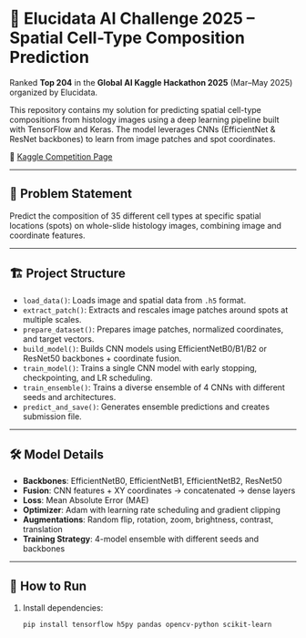 # 🔬 Elucidata AI Challenge 2025 – Spatial Cell-Type Composition Prediction

Ranked **Top 204** in the **Global AI Kaggle Hackathon 2025** (Mar–May 2025) organized by Elucidata.

This repository contains my solution for predicting spatial cell-type compositions from histology images using a deep learning pipeline built with TensorFlow and Keras. The model leverages CNNs (EfficientNet & ResNet backbones) to learn from image patches and spot coordinates.

📁 [Kaggle Competition Page](https://www.kaggle.com/competitions/el-hackathon-2025/overview)

---

## 🧠 Problem Statement

Predict the composition of 35 different cell types at specific spatial locations (spots) on whole-slide histology images, combining image and coordinate features.

---

## 🏗️ Project Structure

- `load_data()`: Loads image and spatial data from `.h5` format.
- `extract_patch()`: Extracts and rescales image patches around spots at multiple scales.
- `prepare_dataset()`: Prepares image patches, normalized coordinates, and target vectors.
- `build_model()`: Builds CNN models using EfficientNetB0/B1/B2 or ResNet50 backbones + coordinate fusion.
- `train_model()`: Trains a single CNN model with early stopping, checkpointing, and LR scheduling.
- `train_ensemble()`: Trains a diverse ensemble of 4 CNNs with different seeds and architectures.
- `predict_and_save()`: Generates ensemble predictions and creates submission file.

---

## 🛠️ Model Details

- **Backbones**: EfficientNetB0, EfficientNetB1, EfficientNetB2, ResNet50
- **Fusion**: CNN features + XY coordinates → concatenated → dense layers
- **Loss**: Mean Absolute Error (MAE)
- **Optimizer**: Adam with learning rate scheduling and gradient clipping
- **Augmentations**: Random flip, rotation, zoom, brightness, contrast, translation
- **Training Strategy**: 4-model ensemble with different seeds and backbones

---

## 🚀 How to Run

1. Install dependencies:
   ```bash
   pip install tensorflow h5py pandas opencv-python scikit-learn
